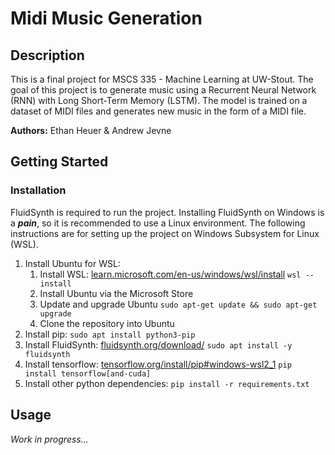 # Midi Music Generation

## Description

This is a final project for MSCS 335 - Machine Learning at UW-Stout. The goal of this project is to generate music using a Recurrent Neural Network (RNN) with Long Short-Term Memory (LSTM). The model is trained on a dataset of MIDI files and generates new music in the form of a MIDI file.

**Authors:** Ethan Heuer & Andrew Jevne

## Getting Started

### Installation

FluidSynth is required to run the project. Installing FluidSynth on Windows is a ***pain***, so it is recommended to use a Linux environment. The following instructions are for setting up the project on Windows Subsystem for Linux (WSL).

1. Install Ubuntu for WSL:
   1. Install WSL: [learn.microsoft.com/en-us/windows/wsl/install](https://learn.microsoft.com/en-us/windows/wsl/install#install-wsl-command)
   ```wsl --install```
   2. Install Ubuntu via the Microsoft Store
   3. Update and upgrade Ubuntu
   ```sudo apt-get update && sudo apt-get upgrade```
   4. Clone the repository into Ubuntu
2. Install pip:
   ```sudo apt install python3-pip```
3. Install FluidSynth: [fluidsynth.org/download/](https://www.fluidsynth.org/download/)
   ```sudo apt install -y fluidsynth```
4. Install tensorflow: [tensorflow.org/install/pip#windows-wsl2_1](https://www.tensorflow.org/install/pip#windows-wsl2_1)
   ```pip install tensorflow[and-cuda]```
5. Install other python dependencies:
   ```pip install -r requirements.txt```

## Usage

*Work in progress...*
